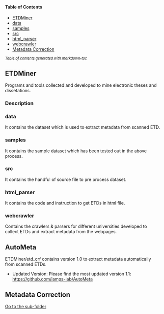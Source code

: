 #### Table of Contents

- [ETDMiner](#etdminer)
- [data](#dataset)
- [samples](#samples)
- [src](#src)
- [html_parser](#parser)
- [webcrawler](#webcrawler)
- [Metadata Correction](#metadata-correction)  

<small><i><a href='http://ecotrust-canada.github.io/markdown-toc/'>Table of contents generated with markdown-toc</a></i></small>


## ETDMiner
Programs and tools collected and developed to mine electronic theses and dissetations.

### Description

### data
It contains the dataset which is used to extract metadata from scanned ETD.

### samples
It contains the sample dataset which has been tested out in the above process.

### src
It contains the handful of source file to pre process dataset.

### html_parser
It contains the code and instruction to get ETDs in html file.

### webcrawler
Contains the crawlers & parsers for different universities developed to collect ETDs and extract metadata from the webpages.
	
## AutoMeta

ETDMiner/etd_crf contains version 1.0 to extract metadata automatically from scanned ETDs.

* Updated Version: Please find the most updated version 1.1: https://github.com/lamps-lab/AutoMeta

## Metadata Correction

[Go to the sub-folder](metadata_correction/src/)
